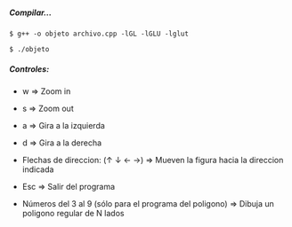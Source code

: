 ##### Compilar...
```$ g++ -o objeto archivo.cpp -lGL -lGLU -lglut```

```$ ./objeto```

##### Controles:
* w ⇒ Zoom in

* s ⇒ Zoom out

* a ⇒ Gira a la izquierda

* d ⇒ Gira a la derecha

* Flechas de direccion: (↑ ↓ ← →) ⇒ Mueven la figura hacia la direccion indicada

* Esc ⇒ Salir del programa
* Números del 3 al 9 (sólo para el programa del poligono) ⇒ Dibuja un poligono regular de N lados
